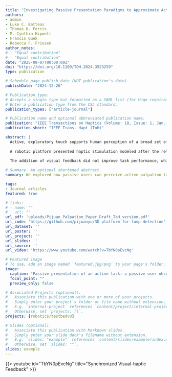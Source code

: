 ```yaml
---
title: "Investigating Passive Presentation Paradigms to Approximate Active Haptic Palpation"
authors:
- admin
- Luke C. Batteas
- Thomas K. Ferris
- M. Cynthia Hipwell
- Francis Quek
- Rebecca F. Friesen
author_notes:
# - "Equal contribution"
# - "Equal contribution"
date: "2025-08-07T00:00:00Z"
doi: "https://doi.org/10.1109/TOH.2024.3523259"
type: publication

# Schedule page publish date (NOT publication's date).
publishDate: "2024-12-26"

# Publication type.
# Accepts a single type but formatted as a YAML list (for Hugo requirements).
# Enter a publication type from the CSL standard.
publication_types: ["article-journal"]

# Publication name and optional abbreviated publication name.
publication: "IEEE Transactions on Haptics (Volume: 18, Issue: 1, Jan.-March 2025)"
publication_short: "IEEE Trans. Hapt (ToH)"

abstract: |
  Active, exploratory touch supports human perception of a broad set of invisible physical surface properties. When traditionally hands-on tasks, such as medical palpation of soft tissue, are translated to virtual settings, haptic perception is throttled by technological limitations, and much of the richness of active exploration can be lost. The current research seeks to restore some of this richness with advanced methods of passively conveying haptic data alongside synchronized visual feeds. 
  
  A robotic platform presented haptic stimulation modeled after the relative motion between a hypothetical physician's hands and artificial tissue samples during palpation. Performance in discriminating the sizes of hidden “tumors” in these samples was compared across display conditions which included haptic feedback and either: 1) synchronized video of the participant's hand, recorded during active exploration; 2) synchronized video of another person's hand; 3) no accompanying video. 
  
  The addition of visual feedback did not improve task performance, which was similar whether receiving relative motion recorded from one's own hand or someone else's. While future research should explore additional strategies to improve task performance, this initial attempt to translate active haptic sensations to passive presentations indicates that visuo-haptic feedback can induce reliable haptic perceptions of motion in a stationary passive hand.

# Summary. An optional shortened abstract.
summary: We explored how passive users can perceive active palpation tasks via synchronized visual/haptic feedback from a robotic platform. While passive conditions showed slight decreases in perceptual acuity, many participants reported strong ownership/kinesthetic illusions, suggesting potential for immersive "passive immersion" in hands-on experiences.

tags:
- Journal articles
featured: true

# links:
# - name: ""
#   url: ""
url_pdf: 'uploads/Pijuan_Palpation_Paper_Draft_ToH_version.pdf'
url_code: 'https://github.com/pijuanyu/3D-platform-for-lump-detection'
url_dataset: ''
url_poster: ''
url_project: ''
url_slides: ''
url_source: ''
url_video: 'https://www.youtube.com/watch?v=TbYN0pEvcNg'

# Featured image
# To use, add an image named `featured.jpg/png` to your page's folder. 
image:
  caption: 'Passive presentation of an active task: a passive user observes video of active hand motion while a 2D robotic platform recreates the relative motion between the hand and object.'
  focal_point: ""
  preview_only: false

# Associated Projects (optional).
#   Associate this publication with one or more of your projects.
#   Simply enter your project's folder or file name without extension.
#   E.g. `internal-project` references `content/project/internal-project/index.md`.
#   Otherwise, set `projects: []`.
projects: [robotics/testbedv0]

# Slides (optional).
#   Associate this publication with Markdown slides.
#   Simply enter your slide deck's filename without extension.
#   E.g. `slides: "example"` references `content/slides/example/index.md`.
#   Otherwise, set `slides: ""`.
slides: example
---
```


{{< youtube id="TbYN0pEvcNg" title="Synchronized Visual-haptic Feedback" >}}
